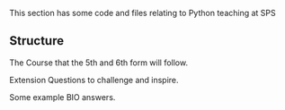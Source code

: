 
This section has some code and files relating to Python teaching at SPS 

## Structure 

The Course that the 5th and 6th form will follow. 

Extension Questions to challenge and inspire. 

Some example BIO answers. 

